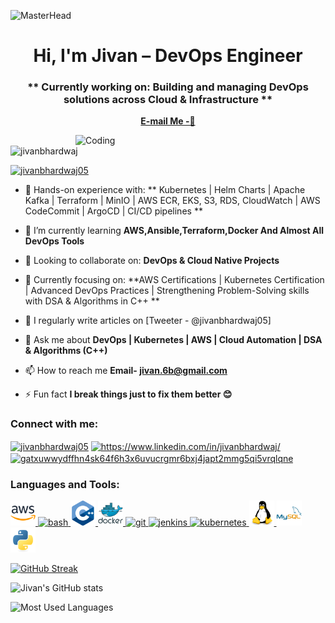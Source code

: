 ![MasterHead](https://pbs.twimg.com/media/Fh2GdP3VQAAqvRt?format=jpg&name=900x900)
<h1 align="center">Hi, I'm Jivan – DevOps Engineer</h1>
<h3 align="center"> ** Currently working on: Building and managing DevOps solutions across Cloud & Infrastructure ** </h3>
<div align="center">

[**E-mail Me -📧**](mailto:jivan.6b@gmail.com)
</div>
<img align="right" alt="Coding" width="400" src="https://cdn.dribbble.com/users/1162077/screenshots/4649464/skatter-programmer_still_2x.gif?compress=1&resize=400x300")
<p align="left"> <img src="https://komarev.com/ghpvc/?username=jivanbhardwaj&label=Profile%20views&color=0e75b6&style=flat" alt="jivanbhardwaj" /> </p>
<p align="left"> <a href="https://twitter.com/jivanbhardwaj05" target="blank"><img src="https://img.shields.io/twitter/follow/jivanbhardwaj05?logo=twitter&style=for-the-badge" alt="jivanbhardwaj05" /></a> </p>

- 🔭 Hands-on experience with: ** Kubernetes | Helm Charts | Apache Kafka | Terraform | MinIO | AWS ECR, EKS, S3, RDS, CloudWatch | AWS CodeCommit | ArgoCD | CI/CD pipelines  **

- 🌱 I’m currently learning **AWS,Ansible,Terraform,Docker And Almost All DevOps Tools**

- 👯 Looking to collaborate on: **DevOps & Cloud Native Projects**

- 🤝 Currently focusing on:
**AWS Certifications | Kubernetes Certification | Advanced DevOps Practices | Strengthening Problem-Solving skills with DSA & Algorithms in C++ **

- 📝 I regularly write articles on [Tweeter - @jivanbhardwaj05]

- 💬 Ask me about **DevOps | Kubernetes | AWS | Cloud Automation | DSA & Algorithms (C++)**

- 📫 How to reach me **Email- jivan.6b@gmail.com**

- ⚡ Fun fact **I break things just to fix them better 😊**

<h3 align="left">Connect with me:</h3>
<p align="left">
<a href="https://twitter.com/jivanbhardwaj05" target="blank"><img align="center" src="https://raw.githubusercontent.com/rahuldkjain/github-profile-readme-generator/master/src/images/icons/Social/twitter.svg" alt="jivanbhardwaj05" height="30" width="40" /></a>
<a href="https://linkedin.com/in/https://www.linkedin.com/in/jivanbhardwaj/" target="blank"><img align="center" src="https://raw.githubusercontent.com/rahuldkjain/github-profile-readme-generator/master/src/images/icons/Social/linked-in-alt.svg" alt="https://www.linkedin.com/in/jivanbhardwaj/" height="30" width="40" /></a>
 <a href="https://www.youtube.com/c/gatxuwwydffhn4sk64f6h3x6uvucrgmr6bxj4japt2mmg5qi5vrqlqne" target="blank"><img align="center" src="https://raw.githubusercontent.com/rahuldkjain/github-profile-readme-generator/master/src/images/icons/Social/youtube.svg" alt="gatxuwwydffhn4sk64f6h3x6uvucrgmr6bxj4japt2mmg5qi5vrqlqne" height="30" width="40" /></a>
</p>

<h3 align="left">Languages and Tools:</h3>
<p align="left"> <a href="https://aws.amazon.com" target="_blank" rel="noreferrer"> <img src="https://raw.githubusercontent.com/devicons/devicon/master/icons/amazonwebservices/amazonwebservices-original-wordmark.svg" alt="aws" width="40" height="40"/> </a> <a href="https://www.gnu.org/software/bash/" target="_blank" rel="noreferrer"> <img src="https://www.vectorlogo.zone/logos/gnu_bash/gnu_bash-icon.svg" alt="bash" width="40" height="40"/> </a> <a href="https://www.w3schools.com/cpp/" target="_blank" rel="noreferrer"> <img src="https://raw.githubusercontent.com/devicons/devicon/master/icons/cplusplus/cplusplus-original.svg" alt="cplusplus" width="40" height="40"/> </a> <a href="https://www.docker.com/" target="_blank" rel="noreferrer"> <img src="https://raw.githubusercontent.com/devicons/devicon/master/icons/docker/docker-original-wordmark.svg" alt="docker" width="40" height="40"/> </a> <a href="https://git-scm.com/" target="_blank" rel="noreferrer"> <img src="https://www.vectorlogo.zone/logos/git-scm/git-scm-icon.svg" alt="git" width="40" height="40"/> </a> <a href="https://www.jenkins.io" target="_blank" rel="noreferrer"> <img src="https://www.vectorlogo.zone/logos/jenkins/jenkins-icon.svg" alt="jenkins" width="40" height="40"/> </a> <a href="https://kubernetes.io" target="_blank" rel="noreferrer"> <img src="https://www.vectorlogo.zone/logos/kubernetes/kubernetes-icon.svg" alt="kubernetes" width="40" height="40"/> </a> <a href="https://www.linux.org/" target="_blank" rel="noreferrer"> <img src="https://raw.githubusercontent.com/devicons/devicon/master/icons/linux/linux-original.svg" alt="linux" width="40" height="40"/> </a> <a href="https://www.mysql.com/" target="_blank" rel="noreferrer"> <img src="https://raw.githubusercontent.com/devicons/devicon/master/icons/mysql/mysql-original-wordmark.svg" alt="mysql" width="40" height="40"/> </a> <a href="https://www.python.org" target="_blank" rel="noreferrer"> <img src="https://raw.githubusercontent.com/devicons/devicon/master/icons/python/python-original.svg" alt="python" width="40" height="40"/> </a> </p>

[![GitHub Streak](https://streak-stats.demolab.com?user=jivanbhardwaj&theme=dark)](https://git.io/streak-stats)

![Jivan's GitHub stats](https://github-readme-stats.vercel.app/api?username=jivanbhardwaj&show_icons=true&theme=radical) 

![Most Used Languages](https://github-readme-stats.vercel.app/api/top-langs/?username=ProgrammingGym&layout=compact&show_icons=true&theme=algolia&border_radius=20)

